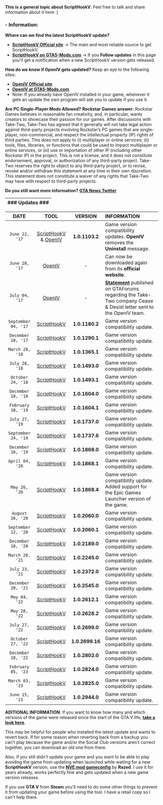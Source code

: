 **This is a general topic about ScriptHookV**. Feel free to talk and share information about it here :)

### **- Information:**

**Where can we find the latest ScriptHookV update?**  
- **[ScriptHookV Official site](http://www.dev-c.com/gtav/scripthookv/)** -> The main and most reliable source to get ScriptHookV.
- **[ScriptHookV on GTA5-Mods.com](https://www.gta5-mods.com/tools/script-hook-v)** -> If you **Follow updates** in this page you'll get a notification when a new ScriptHookV version gets released. 

**How do we know if OpenIV gets updated?** Keep an eye to the following sites: 
- **[OpenIV Official site](http://openiv.com/)**
- **[OpenIV at GTA5-Mods.com](https://www.gta5-mods.com/tools/openiv)**
- Note: If you already have OpenIV installed in your game, whenever it gets an update the own program will ask you to update if you use it.

**Are PC Single-Player Mods Allowed?**
**Rockstar Games answer:** Rockstar Games believes in reasonable fan creativity, and, in particular, wants creators to showcase their passion for our games. After discussions with Take-Two, Take-Two has agreed that it generally will not take legal action against third-party projects involving Rockstar’s PC games that are single-player, non-commercial, and respect the intellectual property (IP) rights of third parties. This does not apply to (i) multiplayer or online services; (ii) tools, files, libraries, or functions that could be used to impact multiplayer or online services, or (iii) use or importation of other IP (including other Rockstar IP) in the project. This is not a license, and it does not constitute endorsement, approval, or authorization of any third-party project. Take-Two reserves the right to object to any third-party project, or to revise, revoke and/or withdraw this statement at any time in their own discretion. This statement does not constitute a waiver of any rights that Take-Two may have with respect to third-party projects.

**Do you still want more information?** **[GTA News Twitter](https://twitter.com/GTAonlineNews)**

| ### Updates ###
|:-:|

| DATE | TOOL | VERSION | INFORMATION |
|:-:|:-:|:-:|:-|
| `June 22, '17`| [ScriptHookV](http://www.dev-c.com/gtav/scripthookv/) & [OpenIV](https://openiv.com/) | **1.0.1103.2** | Game version compatibility updates. **OpenIV** removes the **Uninstall** message. 
| `June 28, '17` | [OpenIV](https://openiv.com/) | - | Can now be downloaded again from its **official website**.
| `July 04, '17` | [OpenIV](https://openiv.com/) | - | **[Statement](http://gtaforums.com/topic/889348-take-two-vs-modding/page-149#entry1069702197)** published on GTAForums regarding the Take-Two company Cease & Desist letter sent to the OpenIV team.
| `September 04, '17` | [ScriptHookV](http://www.dev-c.com/gtav/scripthookv/) | **1.0.1180.2** | Game version compatibility update.
| `December 18, '17` | [ScriptHookV](http://www.dev-c.com/gtav/scripthookv/) | **1.0.1290.1** | Game version compatibility update.
| `March 28, '18` | [ScriptHookV](http://www.dev-c.com/gtav/scripthookv/) | **1.0.1365.1** | Game version compatibility update.
| `July 28, '18` | [ScriptHookV](http://www.dev-c.com/gtav/scripthookv/) | **1.0.1493.0** | Game version compatibility update.
| `October 24, '18` | [ScriptHookV](http://www.dev-c.com/gtav/scripthookv/) | **1.0.1493.1** | Game version compatibility update.
| `December 18, '18` | [ScriptHookV](http://www.dev-c.com/gtav/scripthookv/) | **1.0.1604.0** | Game version compatibility update.
| `February 10, '19` | [ScriptHookV](http://www.dev-c.com/gtav/scripthookv/) | **1.0.1604.1** | Game version compatibility update.
| `July 27, '19` | [ScriptHookV](http://www.dev-c.com/gtav/scripthookv/) | **1.0.1737.0** | Game version compatibility update.
| `September 24, '19` | [ScriptHookV](http://www.dev-c.com/gtav/scripthookv/) | **1.0.1737.6** | Game version compatibility update.
| `December 16, '19` | [ScriptHookV](http://www.dev-c.com/gtav/scripthookv/) | **1.0.1868.0** | Game version compatibility update.
| `April 04, '20` | [ScriptHookV](http://www.dev-c.com/gtav/scripthookv/) | **1.0.1868.1** | Game version compatibility update.
| `May 26, '20` | [ScriptHookV](http://www.dev-c.com/gtav/scripthookv/) | **1.0.1868.4** | Game version compatibility update. Added support for the Epic Games Launcher version of the game.
| `August 16, '20` | [ScriptHookV](http://www.dev-c.com/gtav/scripthookv/) | **1.0.2060.0** | Game version compatibility update.
| `September 12, '20` | [ScriptHookV](http://www.dev-c.com/gtav/scripthookv/) | **1.0.2060.1** | Game version compatibility update.
| `December 18, '20` | [ScriptHookV](http://www.dev-c.com/gtav/scripthookv/) | **1.0.2189.0** | Game version compatibility update.
| `March 20, '21` | [ScriptHookV](http://www.dev-c.com/gtav/scripthookv/) | **1.0.2245.0** | Game version compatibility update.
| `July 23, '21` | [ScriptHookV](http://www.dev-c.com/gtav/scripthookv/) | **1.0.2372.0** | Game version compatibility update.
| `December 20, '21` | [ScriptHookV](http://www.dev-c.com/gtav/scripthookv/) | **1.0.2545.0** | Game version compatibility update.
| `May 04, '22` | [ScriptHookV](http://www.dev-c.com/gtav/scripthookv/) | **1.0.2612.1** | Game version compatibility update.
| `May 28, '22` | [ScriptHookV](http://www.dev-c.com/gtav/scripthookv/) | **1.0.2628.2** | Game version compatibility update.
| `July 27, '22` | [ScriptHookV](http://www.dev-c.com/gtav/scripthookv/) | **1.0.2699.0** | Game version compatibility update.
| `October 27, '22` | [ScriptHookV](http://www.dev-c.com/gtav/scripthookv/) | **1.0.2699.16** | Game version compatibility update.
| `December 18, '22` | [ScriptHookV](http://www.dev-c.com/gtav/scripthookv/) | **1.0.2802.0** | Game version compatibility update.
| `February 05, '23` | [ScriptHookV](http://www.dev-c.com/gtav/scripthookv/) | **1.0.2824.0** | Game version compatibility update.
| `March 03, '23` | [ScriptHookV](http://www.dev-c.com/gtav/scripthookv/) | **1.0.2825.0** | Game version compatibility update.
| `June 15, '23` | [ScriptHookV](http://www.dev-c.com/gtav/scripthookv/) | **1.0.2944.0** | Game version compatibility update.


**ADITIONAL INFORMATION**: 
If you want to know how many and which versions of the game were released since the start of the GTA V life, **[take a look here](http://patches.rockstargames.com/prod/gtav/versioning.xml)**.

This may be helpful for people who installed the latest update and wants to revert back. If for some reason when reverting back from a backup you can't play because the game and/or the Social Club versions aren't correct together, you can download an old one from there.

Also, if you still didn't update your game and you want to be able to play avoiding the game from updating when launched while waiting for a new **ScriptHookV** version, use the **[NVE mod gameconfig](https://www.razedmods.com/gta-v)** by **Razed**. I use it for years already, works perfectly fine and gets updated when a new game version releases.

If you use **GTA V** from **Steam** you'll need to do some other things to prevent it from updating your game before using the tool. I have a retail copy so I can't help there.